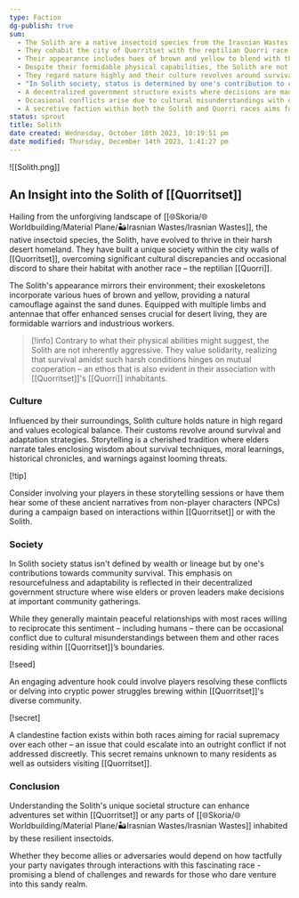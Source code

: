 ```yaml
---
type: Faction
dg-publish: true
sum:
  - The Solith are a native insectoid species from the Irasnian Wastes.
  - They cohabit the city of Quorritset with the reptilian Quorri race.
  - Their appearance includes hues of brown and yellow to blend with their desert environment.
  - Despite their formidable physical capabilities, the Solith are not aggressive and value cooperation.
  - They regard nature highly and their culture revolves around survival techniques and storytelling traditions.
  - "In Solith society, status is determined by one's contribution to community survival rather than wealth or lineage."
  - A decentralized government structure exists where decisions are made at community gatherings by wise elders or proven leaders.
  - Occasional conflicts arise due to cultural misunderstandings with other races in Quorritset but they typically maintain peaceful relationships.
  - A secretive faction within both the Solith and Quorri races aims for racial supremacy which could cause conflict if not addressed discreetly.
status: sprout
title: Solith
date created: Wednesday, October 18th 2023, 10:19:51 pm
date modified: Thursday, December 14th 2023, 1:41:27 pm
---
```


![[Solith.png]]

## An Insight into the Solith of [[Quorritset]]

Hailing from the unforgiving landscape of [[🌐Skoria/🌐Worldbuilding/Material Plane/🏜️Irasnian Wastes/Irasnian Wastes]], the native insectoid species, the Solith, have evolved to thrive in their harsh desert homeland. They have built a unique society within the city walls of [[Quorritset]], overcoming significant cultural discrepancies and occasional discord to share their habitat with another race – the reptilian [[Quorri]].

The Solith's appearance mirrors their environment; their exoskeletons incorporate various hues of brown and yellow, providing a natural camouflage against the sand dunes. Equipped with multiple limbs and antennae that offer enhanced senses crucial for desert living, they are formidable warriors and industrious workers.

> [!info]
Contrary to what their physical abilities might suggest, the Solith are not inherently aggressive. They value solidarity, realizing that survival amidst such harsh conditions hinges on mutual cooperation – an ethos that is also evident in their association with [[Quorritset]]'s [[Quorri]] inhabitants.

### Culture

Influenced by their surroundings, Solith culture holds nature in high regard and values ecological balance. Their customs revolve around survival and adaptation strategies. Storytelling is a cherished tradition where elders narrate tales enclosing wisdom about survival techniques, moral learnings, historical chronicles, and warnings against looming threats.

[!tip] 

Consider involving your players in these storytelling sessions or have them hear some of these ancient narratives from non-player characters (NPCs) during a campaign based on interactions within [[Quorritset]] or with the Solith.

### Society

In Solith society status isn't defined by wealth or lineage but by one's contributions towards community survival. This emphasis on resourcefulness and adaptability is reflected in their decentralized government structure where wise elders or proven leaders make decisions at important community gatherings.

While they generally maintain peaceful relationships with most races willing to reciprocate this sentiment – including humans – there can be occasional conflict due to cultural misunderstandings between them and other races residing within [[Quorritset]]’s boundaries.

 [!seed] 

An engaging adventure hook could involve players resolving these conflicts or delving into cryptic power struggles brewing within [[Quorritset]]'s diverse community.

[!secret]

A clandestine faction exists within both races aiming for racial supremacy over each other – an issue that could escalate into an outright conflict if not addressed discreetly. This secret remains unknown to many residents as well as outsiders visiting [[Quorritset]].

### Conclusion

Understanding the Solith's unique societal structure can enhance adventures set within [[Quorritset]] or any parts of [[🌐Skoria/🌐Worldbuilding/Material Plane/🏜️Irasnian Wastes/Irasnian Wastes]] inhabited by these resilient insectoids.

Whether they become allies or adversaries would depend on how tactfully your party navigates through interactions with this fascinating race - promising a blend of challenges and rewards for those who dare venture into this sandy realm.
